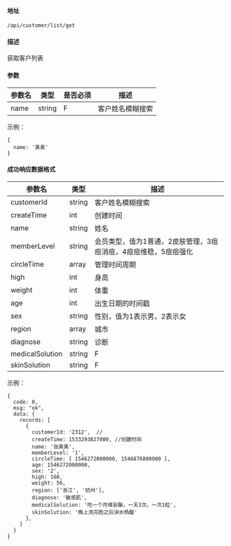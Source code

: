 #### 地址
`/api/customer/list/get`

#### 描述
获取客户列表

#### 参数
|参数名|类型|是否必须|描述|
|---|---|---|---|
|name|string|F|客户姓名模糊搜索|


示例：
```
{
  name: '美美'
}
```

#### 成功响应数据格式
|参数名|类型|描述|
|---|---|---|
|customerId|string|客户姓名模糊搜索|
|createTime|int|创建时间|
|name|string|姓名|
|memberLevel|string|会员类型，值为1普通，2皮肤管理，3痘痘消痘，4痘痘维稳，5痘痘强化|
|circleTime|array|管理时间周期|
|high|int|身高|
|weight|int|体重|
|age|int|出生日期的时间戳|
|sex|string|性别，值为1表示男，2表示女|
|region|array|城市|
|diagnose|string|诊断|
|medicalSolution|string|F|用药方案|
|skinSolution|string|F|护肤方案|


示例：
```
{
  code: 0,
  msg: "ok",
  data: {
    records: [
      {
        customerId: '2312',  //
        createTime: 1533293827000, //创建时间
        name: '张美美',
        memberLevel: '1',
        circleTime: [ 1546272000000, 1546876800000 ],
        age: 1546272000000,
        sex: '2',
        high: 168,
        weight: 56,
        region: ['浙江', '杭州'],
        diagnose: '敏感肌',
        medicalSolution: '吃一个月维安酯，一天3次，一次1粒',
        skinSolution: '晚上洗完脸之后涂水杨酸'
      },
    ]
  }
}
```

